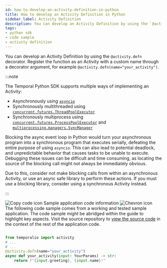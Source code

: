 ```yaml
---
id: how-to-develop-an-activity-definition-in-python
title: How to develop an Activity Definition in Python
sidebar_label: Activity Definition
description: You can develop an Activity Definition by using the `@activity.defn` decorator.
tags:
- python sdk
- code sample
- activity definition
---
```


<!-- DO NOT EDIT THIS FILE DIRECTLY.
THIS FILE IS GENERATED from https://github.com/temporalio/documentation-samples-python/blob/develop-patching/your_app/your_activities_dacx.py. -->

You can develop an Activity Definition by using the `@activity.defn` decorator.
Register the function as an Activity with a custom name through a decorator argument, for example `@activity.defn(name="your_activity")`.

:::note

The Temporal Python SDK supports multiple ways of implementing an Activity:
- Asynchronously using [`asyncio`](https://docs.python.org/3/library/asyncio.html)
- Synchronously multithreaded using [`concurrent.futures.ThreadPoolExecutor`](https://docs.python.org/3/library/concurrent.futures.html#threadpoolexecutor)
- Synchronously multiprocess using [`concurrent.futures.ProcessPoolExecutor`](https://docs.python.org/3/library/concurrent.futures.html#processpoolexecutor) and [`multiprocessing.managers.SyncManager`](https://docs.python.org/3/library/multiprocessing.html#multiprocessing.managers.SyncManager)

Blocking the async event loop in Python would turn your asynchronous program into a synchronous program that executes serially, defeating the entire purpose of using `asyncio`.
This can also lead to potential deadlock, and unpredictable behavior that causes tasks to be unable to execute.
Debugging these issues can be difficult and time consuming, as locating the source of the blocking call might not always be immediately obvious.

Due to this, consider not make blocking calls from within an asynchronous Activity, or use an async safe library to perform
these actions.
If you must use a blocking library, consider using a synchronous Activity instead.

:::

<div class="copycode-notice-container"><div class="copycode-notice"><img data-style="copycode-icon" src="/icons/copycode.png" alt="Copy code icon" /> Sample application code information <img id="i-3fab0ca5-7c0e-43a2-a955-a06d7378ce64" data-event="clickable-copycode-info" data-style="chevron-icon" src="/icons/chevron.png" alt="Chevron icon" /></div><div id="copycode-info-3fab0ca5-7c0e-43a2-a955-a06d7378ce64" class="copycode-info">The following code sample comes from a working and tested sample application. The code sample might be abridged within the guide to highlight key aspects. Visit the source repository to <a href="https://github.com/temporalio/documentation-samples-python/blob/develop-patching/your_app/your_activities_dacx.py">view the source code</a> in the context of the rest of the application code.</div></div>

```python

from temporalio import activity
# ...
# ...
@activity.defn(name="your_activity")
async def your_activity(input: YourParams) -> str:
    return f"{input.greeting}, {input.name}!"
```

